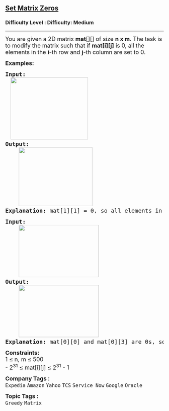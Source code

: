 <h2><a href="https://www.geeksforgeeks.org/problems/set-matrix-zeroes/1?utm_source=chatgpt.com">Set Matrix Zeros</a></h2><h3>Difficulty Level : Difficulty: Medium</h3><hr><div class="problems_problem_content__Xm_eO"><p><span style="font-size: 18px;">You are given a 2D matrix <strong>mat</strong>[][] of size </span><span style="font-size: 18px;"><strong>n x m</strong>.&nbsp;</span><span style="font-size: 18px;">The task is to modify the matrix such that if <strong>mat[i][j]</strong> is 0, all the elements in the&nbsp;</span><span style="font-size: 18px;"><strong>i</strong>-th row and </span><span style="font-size: 18px;"><strong>j</strong>-th column are set to 0.</span></p>
<p><span style="font-size: 18px;"><strong>Examples:</strong></span></p>
<pre><span style="font-size: 18px;"><strong style="font-size: 18px;">Input: </strong><span style="font-size: 18px;"><br><strong style="font-family: -apple-system, BlinkMacSystemFont, 'Segoe UI', Roboto, Oxygen, Ubuntu, Cantarell, 'Open Sans', 'Helvetica Neue', sans-serif; white-space: normal;">&nbsp; &nbsp; <img src="https://media.geeksforgeeks.org/img-practice/prod/addEditProblem/898467/Web/Other/blobid1_1751352682.jpg" width="246" height="197"></strong>
</span><strong style="font-size: 18px;">Output:</strong><span style="font-size: 18px;"> <br>    <img src="https://media.geeksforgeeks.org/img-practice/prod/addEditProblem/898467/Web/Other/blobid3_1751352733.jpg" width="234" height="187">
</span><strong style="font-size: 18px;">Explanation:</strong><span style="font-size: 18px;"> </span></span><span style="font-size: 18px;">mat[1][1] = 0, so all elements in row 1 and column 1 are updated to zeroes.</span></pre>
<pre><span style="font-size: 18px;"><strong style="font-size: 18px;">Input: <br></strong></span><span style="font-size: 18px;"><span style="font-size: 18px;"> &nbsp; &nbsp;<img src="https://media.geeksforgeeks.org/img-practice/prod/addEditProblem/874880/Web/Other/blobid0_1753182969.jpg" width="254" height="166"><br></span><strong style="font-size: 18px;">Output:</strong><span style="font-size: 18px;"> <br> &nbsp; &nbsp;<img src="https://media.geeksforgeeks.org/img-practice/prod/addEditProblem/874880/Web/Other/blobid1_1753183001.jpg" width="254" height="166"><br></span></span><span style="font-size: 18px;"><strong style="font-size: 18px;">Explanation:</strong><span style="font-size: 18px;"> </span></span><span style="font-size: 18px;">mat[0][0] and mat[0][3] are 0s, so all elements in row 0, column 0 and column 3 are updated to zeroes.</span></pre>
<p><span style="font-size: 18px;"><strong>Constraints:</strong><br>1 ≤ n, </span><span style="font-size: 18px;">m</span><span style="font-size: 18px;"> ≤ 500</span><sup><br></sup><span style="font-size: 18px;">- 2<sup>31</sup> ≤ mat[i][j] ≤ 2<sup>31</sup> - 1</span></p></div><p><span style=font-size:18px><strong>Company Tags : </strong><br><code>Expedia</code>&nbsp;<code>Amazon</code>&nbsp;<code>Yahoo</code>&nbsp;<code>TCS</code>&nbsp;<code>Service Now</code>&nbsp;<code>Google</code>&nbsp;<code>Oracle</code>&nbsp;<br><p><span style=font-size:18px><strong>Topic Tags : </strong><br><code>Greedy</code>&nbsp;<code>Matrix</code>&nbsp;